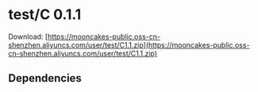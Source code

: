 # test/C 0.1.1

Download: [https://mooncakes-public.oss-cn-shenzhen.aliyuncs.com/user/test/C1.1.zip](https://mooncakes-public.oss-cn-shenzhen.aliyuncs.com/user/test/C1.1.zip)

## Dependencies

